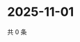 # 2025-11-01

共 0 条

<!-- BEGIN ZHIHUVIDEO -->
<!-- 最后更新时间 Sat Nov 01 2025 15:10:10 GMT+0800 (China Standard Time) -->

<!-- END ZHIHUVIDEO -->
